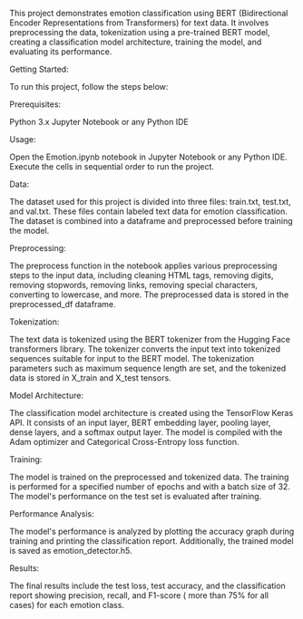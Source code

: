 This project demonstrates emotion classification using BERT (Bidirectional Encoder Representations from Transformers) for text data. It involves preprocessing the data, tokenization using a pre-trained BERT model, creating a classification model architecture, training the model, and evaluating its performance.

Getting Started:

To run this project, follow the steps below:

Prerequisites:

Python 3.x
Jupyter Notebook or any Python IDE

Usage:

Open the Emotion.ipynb notebook in Jupyter Notebook or any Python IDE.
Execute the cells in sequential order to run the project.

Data:

The dataset used for this project is divided into three files: train.txt, test.txt, and val.txt. These files contain labeled text data for emotion classification. The dataset is combined into a dataframe and preprocessed before training the model.

Preprocessing:

The preprocess function in the notebook applies various preprocessing steps to the input data, including cleaning HTML tags, removing digits, removing stopwords, removing links, removing special characters, converting to lowercase, and more. The preprocessed data is stored in the preprocessed_df dataframe.

Tokenization:

The text data is tokenized using the BERT tokenizer from the Hugging Face transformers library. The tokenizer converts the input text into tokenized sequences suitable for input to the BERT model. The tokenization parameters such as maximum sequence length are set, and the tokenized data is stored in X_train and X_test tensors.

Model Architecture:

The classification model architecture is created using the TensorFlow Keras API. It consists of an input layer, BERT embedding layer, pooling layer, dense layers, and a softmax output layer. The model is compiled with the Adam optimizer and Categorical Cross-Entropy loss function.

Training:

The model is trained on the preprocessed and tokenized data. The training is performed for a specified number of epochs and with a batch size of 32. The model's performance on the test set is evaluated after training.

Performance Analysis:

The model's performance is analyzed by plotting the accuracy graph during training and printing the classification report. Additionally, the trained model is saved as emotion_detector.h5.

Results:

The final results include the test loss, test accuracy, and the classification report showing precision, recall, and F1-score ( more than 75% for all cases) for each emotion class.


